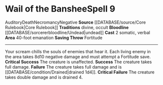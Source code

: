 ﻿---
actions: '[two-actions]'
area: 40-foot emanation
bloodline: '[[DATABASE/sorcererbloodline/Undead|Undead]]'
component:
- Somatic
- Verbal
heighten_level: '9'
id: '361'
level: '9'
name: Wail of the Banshee
rarity: Common
saving_throw: Fortitude
school: Necromancy
source: '[[DATABASE/source/Core Rulebook|Core Rulebook]]'
tradition:
- Divine
- Occult
trait:
- '[[DATABASE/trait/Auditory|Auditory]]'
- '[[DATABASE/trait/Death|Death]]'
- '[[DATABASE/trait/Necromancy|Necromancy]]'
- '[[DATABASE/trait/Negative|Negative]]'
type: Spell

---
# Wail of the Banshee<span class="item-type">Spell 9</span>

<span class="item-trait">Auditory</span><span class="item-trait">Death</span><span class="item-trait">Necromancy</span><span class="item-trait">Negative</span>
**Source** [[DATABASE/source/Core Rulebook|Core Rulebook]] 
**Traditions** divine, occult
**Bloodline** [[DATABASE/sorcererbloodline/Undead|undead]]
**Cast** <span class="action-icon">2</span> somatic, verbal
**Area** 40-foot emanation
**Saving Throw** Fortitude

---
Your scream chills the souls of enemies that hear it. Each living enemy in the area takes 8d10 negative damage and must attempt a Fortitude save.
**Critical Success** The creature is unaffected.
**Success** The creature takes full damage.
**Failure** The creature takes full damage and is [[DATABASE/condition/Drained|drained 1d4]].
**Critical Failure** The creature takes double damage and is drained 4.